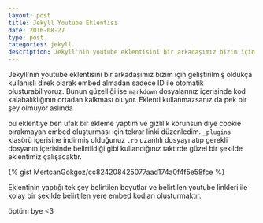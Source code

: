 ```yaml
---
layout: post
title: Jekyll Youtube Eklentisi
date: 2016-08-27
type: post
categories: jekyll
description: Jekyll'nin youtube eklentisini bir arkadaşımız bizim için geliştirilmiş oldukça kullanışlı direk olarak embed almadan sadece ID ile otomatik oluşturabiliyoruz. Bunun 
---
```


Jekyll'nin youtube eklentisini bir arkadaşımız bizim için geliştirilmiş oldukça kullanışlı direk olarak embed almadan sadece ID ile otomatik oluşturabiliyoruz. Bunun güzelliği ise `markdown` dosyalarınız içerisinde kod kalabalıklığının ortadan kalkması oluyor. Eklenti kullanmazsanız da pek bir şey olmuyor aslında

bu eklentiye ben ufak bir ekleme yaptım ve gizlilik korunsun diye cookie bırakmayan embed oluşturması için tekrar linki düzenledim. `_plugins` klasörü içerisine indirmiş olduğunuz `.rb` uzantılı dosyayı atıp gerekli dosyanın içerisinde belirtildiği gibi kullandığınız taktirde güzel bir şekilde eklentimiz çalışacaktır.

{% gist MertcanGokgoz/cc824208425077aad174a0f4f5e58fce %}

Eklentinin yaptığı tek şey belirtilen boyutlar ve belirtilen youtube linkleri ile kolay bir şekilde belirtilen yere embed kodları oluşturmaktır.

öptüm bye <3
